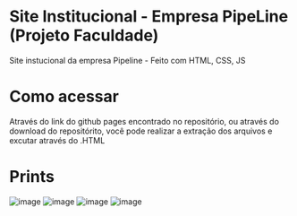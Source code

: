 # Site Institucional - Empresa PipeLine (Projeto Faculdade)
Site instucional da empresa Pipeline - Feito com HTML, CSS, JS

# Como acessar
Através do link do github pages encontrado no repositório, ou através do download do repositórito, você pode realizar a extração dos arquivos e excutar através do .HTML

# Prints
![image](https://github.com/user-attachments/assets/654cc704-36c8-4d1f-acb3-6dbbc630690a)
![image](https://github.com/user-attachments/assets/c901ad50-02ec-4a8b-9324-b388ce7d88f9)
![image](https://github.com/user-attachments/assets/1553c953-a1a8-4f26-aea7-dd210320648e)
![image](https://github.com/user-attachments/assets/1fe48126-ee47-4a45-8519-f4aeff304dbc)
